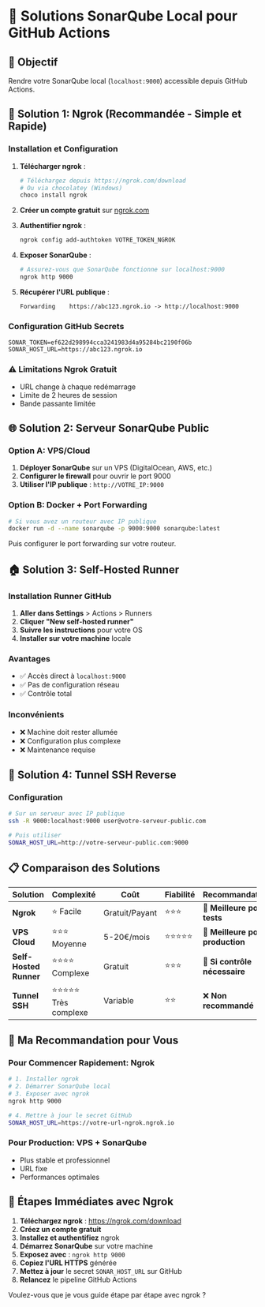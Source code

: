 # 🔧 Solutions SonarQube Local pour GitHub Actions

## 🎯 Objectif
Rendre votre SonarQube local (`localhost:9000`) accessible depuis GitHub Actions.

## 🚀 Solution 1: Ngrok (Recommandée - Simple et Rapide)

### Installation et Configuration

1. **Télécharger ngrok** :
   ```bash
   # Téléchargez depuis https://ngrok.com/download
   # Ou via chocolatey (Windows)
   choco install ngrok
   ```

2. **Créer un compte gratuit** sur [ngrok.com](https://ngrok.com)

3. **Authentifier ngrok** :
   ```bash
   ngrok config add-authtoken VOTRE_TOKEN_NGROK
   ```

4. **Exposer SonarQube** :
   ```bash
   # Assurez-vous que SonarQube fonctionne sur localhost:9000
   ngrok http 9000
   ```

5. **Récupérer l'URL publique** :
   ```
   Forwarding    https://abc123.ngrok.io -> http://localhost:9000
   ```

### Configuration GitHub Secrets
```
SONAR_TOKEN=ef622d298994cca3241983d4a95284bc2190f06b
SONAR_HOST_URL=https://abc123.ngrok.io
```

### ⚠️ Limitations Ngrok Gratuit
- URL change à chaque redémarrage
- Limite de 2 heures de session
- Bande passante limitée

## 🌐 Solution 2: Serveur SonarQube Public

### Option A: VPS/Cloud
1. **Déployer SonarQube** sur un VPS (DigitalOcean, AWS, etc.)
2. **Configurer le firewall** pour ouvrir le port 9000
3. **Utiliser l'IP publique** : `http://VOTRE_IP:9000`

### Option B: Docker + Port Forwarding
```bash
# Si vous avez un routeur avec IP publique
docker run -d --name sonarqube -p 9000:9000 sonarqube:latest
```
Puis configurer le port forwarding sur votre routeur.

## 🏠 Solution 3: Self-Hosted Runner

### Installation Runner GitHub
1. **Aller dans Settings** > Actions > Runners
2. **Cliquer "New self-hosted runner"**
3. **Suivre les instructions** pour votre OS
4. **Installer sur votre machine** locale

### Avantages
- ✅ Accès direct à `localhost:9000`
- ✅ Pas de configuration réseau
- ✅ Contrôle total

### Inconvénients
- ❌ Machine doit rester allumée
- ❌ Configuration plus complexe
- ❌ Maintenance requise

## 🔄 Solution 4: Tunnel SSH Reverse

### Configuration
```bash
# Sur un serveur avec IP publique
ssh -R 9000:localhost:9000 user@votre-serveur-public.com

# Puis utiliser
SONAR_HOST_URL=http://votre-serveur-public.com:9000
```

## 📋 Comparaison des Solutions

| Solution | Complexité | Coût | Fiabilité | Recommandation |
|----------|------------|------|-----------|----------------|
| **Ngrok** | ⭐ Facile | Gratuit/Payant | ⭐⭐⭐ | 🥇 **Meilleure pour tests** |
| **VPS Cloud** | ⭐⭐⭐ Moyenne | 5-20€/mois | ⭐⭐⭐⭐⭐ | 🥈 **Meilleure pour production** |
| **Self-Hosted Runner** | ⭐⭐⭐⭐ Complexe | Gratuit | ⭐⭐⭐ | 🥉 **Si contrôle nécessaire** |
| **Tunnel SSH** | ⭐⭐⭐⭐⭐ Très complexe | Variable | ⭐⭐ | ❌ **Non recommandé** |

## 🎯 Ma Recommandation pour Vous

### Pour Commencer Rapidement: **Ngrok**
```bash
# 1. Installer ngrok
# 2. Démarrer SonarQube local
# 3. Exposer avec ngrok
ngrok http 9000

# 4. Mettre à jour le secret GitHub
SONAR_HOST_URL=https://votre-url-ngrok.ngrok.io
```

### Pour Production: **VPS + SonarQube**
- Plus stable et professionnel
- URL fixe
- Performances optimales

## 🚀 Étapes Immédiates avec Ngrok

1. **Téléchargez ngrok** : https://ngrok.com/download
2. **Créez un compte gratuit**
3. **Installez et authentifiez** ngrok
4. **Démarrez SonarQube** sur votre machine
5. **Exposez avec** : `ngrok http 9000`
6. **Copiez l'URL HTTPS** générée
7. **Mettez à jour** le secret `SONAR_HOST_URL` sur GitHub
8. **Relancez** le pipeline GitHub Actions

Voulez-vous que je vous guide étape par étape avec ngrok ?